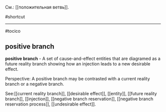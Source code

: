 См.: [[положительная ветвь]].

#shortcut




<hr/>

#tocico

## positive branch

<b>positive branch</b> -  A set of cause-and-effect entities that are diagramed as a future reality branch showing how an injection leads to a new desirable effect.



Perspective: A positive branch may be contrasted with a current reality branch or a negative branch. 



See:[[current reality branch]], [[desirable effect]], [[entity]], [[future reality branch]], [[injection]], [[negative branch reservation]], [[negative branch reservation process]], [[undesirable effect]].
